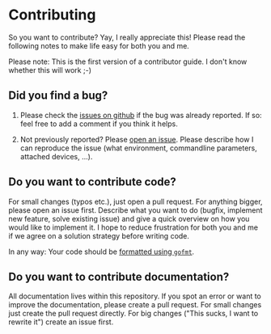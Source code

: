 # Contributing

So you want to contribute? Yay, I really appreciate this! Please read
the following notes to make life easy for both you and me.

Please note: This is the first version of a contributor guide. I don't
know whether this will work ;-)

## Did you find a bug?

1. Please check the [issues on
	 github](https://github.com/gonium/gosdm630/issues) if the bug was
	 already reported. If so: feel free to add a comment if you think it
	 helps.

2. Not previously reported? Please [open an issue](https://github.com/gonium/gosdm630/issues). Please describe how I can reproduce the issue (what environment, commandline parameters, attached devices, ...).

## Do you want to contribute code?
For small changes (typos etc.), just open a pull request. For anything
bigger, please open an issue first. Describe what you want to do
(bugfix, implement new feature, solve existing issue) and give a quick
overview on how you would like to implement it. I hope to reduce
frustration for both you and me if we agree on a solution strategy
before writing code.

In any way: Your code should be [formatted using
``gofmt``](https://blog.golang.org/go-fmt-your-code).

## Do you want to contribute documentation?

All documentation lives within this repository. If you spot an error or
want to improve the documentation, please create a pull request. For
small changes just create the pull request directly. For big changes
("This sucks, I want to rewrite it") create an issue first.
